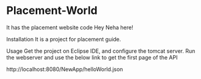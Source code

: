 # Placement-World
It has the placement website code
Hey Neha here!

Installation
It is a project for placement guide.


Usage
Get the project on Eclipse IDE, and configure the tomcat server.
Run the webserver and use the below link to get the first page of the API

http://localhost:8080/NewApp/helloWorld.json




